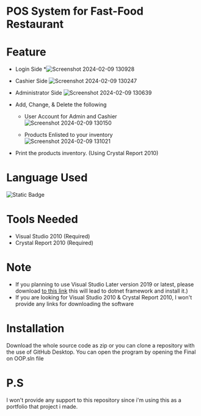 # POS System for Fast-Food Restaurant

# Feature 

* Login Side
*![Screenshot 2024-02-09 130928](https://github.com/efreetgaming/POS-System-in-Fast-food-Restaurant/assets/78950659/4b8b9ed6-9260-4b5d-b635-8d423e293494)

* Cashier Side
![Screenshot 2024-02-09 130247](https://github.com/efreetgaming/POS-System-in-Fast-food-Restaurant/assets/78950659/d29714e9-99a9-4100-abfd-42c4037d3413)

* Administrator Side
![Screenshot 2024-02-09 130639](https://github.com/efreetgaming/POS-System-in-Fast-food-Restaurant/assets/78950659/ba113a02-b2cb-4040-93d1-133616a49a79)

* Add, Change, & Delete the following
  * User Account for Admin and Cashier
  ![Screenshot 2024-02-09 130150](https://github.com/efreetgaming/POS-System-in-Fast-food-Restaurant/assets/78950659/ed6d738a-656e-494f-a980-25b79bb27b14)

  * Products Enlisted to your inventory
  ![Screenshot 2024-02-09 131021](https://github.com/efreetgaming/POS-System-in-Fast-food-Restaurant/assets/78950659/7c8de3b6-955a-4cd0-9657-bd0887a06cf3)

* Print the products inventory. (Using Crystal Report 2010)

# Language Used
![Static Badge](https://img.shields.io/badge/VISUAL_BASIC-blue?style=for-the-badge&logo=visualbasic&logoColor=blue&labelColor=white) 

# Tools Needed
* Visual Studio 2010 (Required)
* Crystal Report 2010 (Required) 

# **Note** 
* If you planning to use Visual Studio Later version 2019 or latest, please download [to this link](https://dotnet.microsoft.com/en-us/download/dotnet-framework/thank-you/net481-developer-pack-offline-installer) this will lead to dotnet framework and install it.)
* If you are looking for Visual Studio 2010 & Crystal Report 2010, I won't provide any links for downloading the software

# Installation
Download the whole source code as zip or you can clone a repository with the use of GitHub Desktop.
You can open the program by opening the Final on OOP.sln file

# P.S
I won't provide any support to this repository since i'm using this as a portfolio that project i made.
